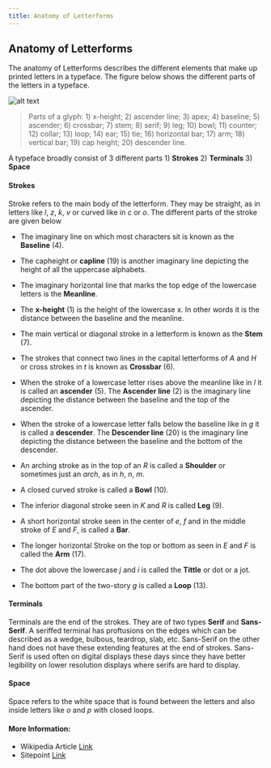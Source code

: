 ```yaml
---
title: Anatomy of Letterforms
---
```

## Anatomy of Letterforms
The anatomy of Letterforms describes the different elements that make up printed letters in a typeface. The figure below shows the different parts of the letters in a typeface.

![alt text][logo]

[logo]: https://upload.wikimedia.org/wikipedia/commons/a/a3/Typographia.svg

>Parts of a glyph: 1) x-height; 2) ascender line; 3) apex; 4) baseline; 5) ascender; 6) crossbar; 7) stem; 8) serif; 9) leg; 10) bowl; 11) counter; 12) collar; 13) loop; 14) ear; 15) tie; 16) horizontal bar; 17) arm; 18) vertical bar; 19) cap height; 20) descender line.

A typeface broadly consist of 3 different parts 1) **Strokes** 2) **Terminals** 3) **Space**

#### Strokes
Stroke refers to the main body of the letterform. They may be straight, as in letters like _l_, _z_, _k_, _v_ or curved like in _c_ or _o_. The different parts of the stroke are given below

* The imaginary line on which most characters sit is known as the **Baseline** (4).

* The capheight or **capline** (19) is another imaginary line depicting the height of all the uppercase alphabets.

* The imaginary horizontal line that marks the top edge of the lowercase letters is the **Meanline**.

* The **x-height** (1) is the height of the lowercase x. In other words it is the distance between the baseline and the meanline.

* The main vertical or diagonal stroke in a letterform is known as the **Stem** (7).

* The strokes that connect two lines in the capital letterforms of *A* and *H* or cross strokes in *t* is known as **Crossbar** (6).

* When the stroke of a lowercase letter rises above the meanline like in _l_ it is called an **ascender** (5). The **Ascender line** (2) is the imaginary line depicting the distance between the baseline and the top of the ascender.

* When the stroke of a lowercase letter falls below the baseline like in _g_ it is called a **descender**. The **Descender line** (20) is the imaginary line depicting the distance between the baseline and the bottom of the descender.

* An arching stroke as in the top of an _R_ is called a **Shoulder** or sometimes just an _arch_, as in _h_, _n_, _m_.

* A closed curved stroke is called a **Bowl** (10).

* The inferior diagonal stroke seen in _K_ and _R_ is called **Leg** (9).

* A short horizontal stroke seen in the center of _e_, _f_ and in the middle stroke of _E_ and _F_, is called a **Bar**.

* The longer horizontal Stroke on the top or bottom as seen in _E_ and _F_ is called the **Arm** (17).

* The dot above the lowercase _j_ and _i_ is called the **Tittle** or dot or a jot.

* The bottom part of the two-story _g_ is called a **Loop** (13).

#### Terminals
Terminals are the end of the strokes. They are of two types **Serif** and **Sans-Serif**. A seriffed terminal has proftusions on the edges which can be described as a wedge, bulbous, teardrop, slab, etc. Sans-Serif on the other hand does not have these extending features at the end of strokes. Sans-Serif is used often on digital displays these days since they have better legibility on lower resolution displays where serifs are hard to display.

#### Space
Space refers to the white space that is found between the letters and also inside letters like _o_ and _p_ with closed loops.

#### More Information:
<!-- Please add any articles you think might be helpful to read before writing the article -->
* Wikipedia Article [Link](https://en.wikipedia.org/wiki/Typeface_anatomy)
* Sitepoint [Link](https://www.sitepoint.com/the-anatomy-of-a-letterform/)
